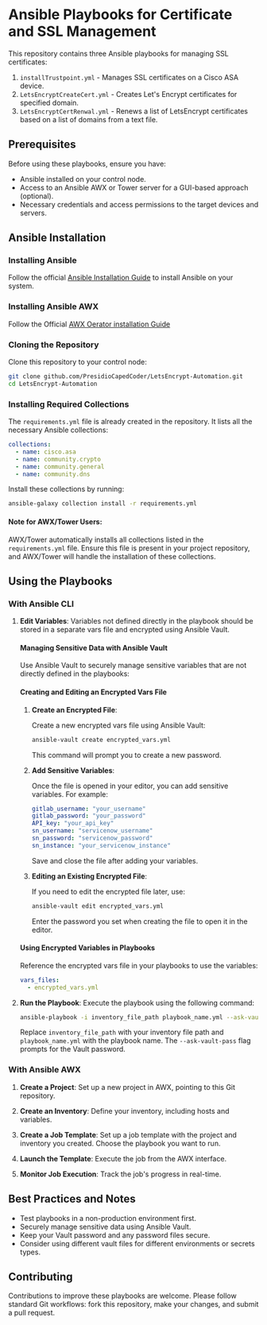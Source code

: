 # Ansible Playbooks for Certificate and SSL Management

This repository contains three Ansible playbooks for managing SSL certificates:

1. `installTrustpoint.yml` - Manages SSL certificates on a Cisco ASA device.
2. `LetsEncryptCreateCert.yml` - Creates Let's Encrypt certificates for specified domain.
3. `LetsEncryptCertRenwal.yml` - Renews a list of LetsEncrypt certificates based on a list of domains from a text file.

## Prerequisites

Before using these playbooks, ensure you have:

- Ansible installed on your control node.
- Access to an Ansible AWX or Tower server for a GUI-based approach (optional).
- Necessary credentials and access permissions to the target devices and servers.

## Ansible Installation

### Installing Ansible

Follow the official [Ansible Installation Guide](https://docs.ansible.com/ansible/latest/installation_guide/index.html) to install Ansible on your system.

### Installing Ansible AWX

Follow the Official [AWX Oerator installation Guide](https://github.com/ansible/awx/blob/devel/INSTALL.md)

### Cloning the Repository

Clone this repository to your control node:

```bash
git clone github.com/PresidioCapedCoder/LetsEncrypt-Automation.git
cd LetsEncrypt-Automation
```

### Installing Required Collections

The `requirements.yml` file is already created in the repository. It lists all the necessary Ansible collections:

```yaml
collections:
  - name: cisco.asa
  - name: community.crypto
  - name: community.general
  - name: community.dns
```

Install these collections by running:

```bash
ansible-galaxy collection install -r requirements.yml
```

#### Note for AWX/Tower Users:
AWX/Tower automatically installs all collections listed in the `requirements.yml` file. Ensure this file is present in your project repository, and AWX/Tower will handle the installation of these collections.

## Using the Playbooks

### With Ansible CLI

1. **Edit Variables**: Variables not defined directly in the playbook should be stored in a separate vars file and encrypted using Ansible Vault.
    #### Managing Sensitive Data with Ansible Vault
    
    Use Ansible Vault to securely manage sensitive variables that are not directly defined in the playbooks:
    
    #### Creating and Editing an Encrypted Vars File
    
    1. **Create an Encrypted File**:
    
       Create a new encrypted vars file using Ansible Vault:
    
       ```bash
       ansible-vault create encrypted_vars.yml
       ```
    
       This command will prompt you to create a new password.
    
    2. **Add Sensitive Variables**:
    
       Once the file is opened in your editor, you can add sensitive variables. For example:
    
       ```yaml
       gitlab_username: "your_username"
       gitlab_password: "your_password"
       API_key: "your_api_key"
       sn_username: "servicenow_username"
       sn_password: "servicenow_password"
       sn_instance: "your_servicenow_instance"
       ```
    
       Save and close the file after adding your variables.
    
    3. **Editing an Existing Encrypted File**:
    
       If you need to edit the encrypted file later, use:
    
       ```bash
       ansible-vault edit encrypted_vars.yml
       ```
    
       Enter the password you set when creating the file to open it in the editor.
    
    #### Using Encrypted Variables in Playbooks
    
    Reference the encrypted vars file in your playbooks to use the variables:
    
    ```yaml
    vars_files:
      - encrypted_vars.yml
    ```

2. **Run the Playbook**: Execute the playbook using the following command:

    ```bash
    ansible-playbook -i inventory_file_path playbook_name.yml --ask-vault-pass
    ```

    Replace `inventory_file_path` with your inventory file path and `playbook_name.yml` with the playbook name. The `--ask-vault-pass` flag prompts for the Vault password.

### With Ansible AWX

1. **Create a Project**: Set up a new project in AWX, pointing to this Git repository.

2. **Create an Inventory**: Define your inventory, including hosts and variables.

3. **Create a Job Template**: Set up a job template with the project and inventory you created. Choose the playbook you want to run.

4. **Launch the Template**: Execute the job from the AWX interface.

5. **Monitor Job Execution**: Track the job's progress in real-time.

## Best Practices and Notes

- Test playbooks in a non-production environment first.
- Securely manage sensitive data using Ansible Vault.
- Keep your Vault password and any password files secure.
- Consider using different vault files for different environments or secrets types.

## Contributing

Contributions to improve these playbooks are welcome. Please follow standard Git workflows: fork this repository, make your changes, and submit a pull request.
